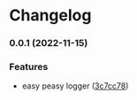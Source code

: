 # Changelog
### 0.0.1 (2022-11-15)

### Features

- easy peasy logger ([3c7cc78](https://github.com/costlydeveloper/easy-peasy-logger/commit/3c7cc781004ba5cd7f8e34c9616837be300d9fb6))
